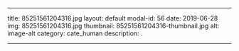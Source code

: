 
---
title: 85251561204316.jpg
layout: default
modal-id: 56
date: 2019-06-28
img: 85251561204316.jpg
thumbnail: 85251561204316-thumbnail.jpg
alt: image-alt
category: cate_human
description: .

---
